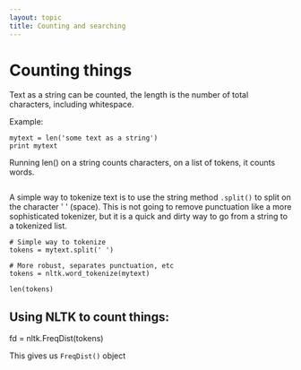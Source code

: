 ```yaml
---
layout: topic
title: Counting and searching
---
```


# Counting things

Text as a string can be counted, the length is the number of total characters, including whitespace.

Example:
```
mytext = len('some text as a string')
print mytext
```

Running len() on a string counts characters, on a list of tokens, it counts words.

```

```

A simple way to tokenize text is to use the string method `.split()` to split on the character ' ' (space). This is not going to remove punctuation like a more sophisticated tokenizer, but it is a quick and dirty way to go from a string to a tokenized list.

~~~{.python}
# Simple way to tokenize
tokens = mytext.split(' ')

# More robust, separates punctuation, etc
tokens = nltk.word_tokenize(mytext)

len(tokens)

~~~


## Using NLTK to count things:

fd = nltk.FreqDist(tokens)

This gives us `FreqDist()` object
